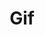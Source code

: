 ---
inv_num: 2006-019
add_credit:
url: 2006-019-handmadegif
title: Gif
year: '2006'
display_year: '2006'
medium: 'Pen on paper. '
dims:
pitch: "​Gif file written by hand. "
ps: "​Handmade Gif is a Gif file I wrote by hand in binary. This of course is pointless,
  but I chose to do this as an exercise in order to familiarize myself with the basics
  of compression for no reason other then I wondered how it worked. Since Gif was
  the oldest common compression format, I picked it first. And because I was writing
  it by hand I picked a really small and easy one to do, which was a 2 pixel wide
  by 2 pixel high square. Black, White, on top of White, Black. U can see it re-sized
  above (the grey sections are aliasing which are not included in the oriignal, ...
  I swear!, download it and check it out. :) \nGif Code Explanation\n\nheader: 474946383961\n\nimage
  map size: 0200 0200\n\nglobal color flag, not sorted, 1 bit per color, size of color
  table 2: 80\n\nno background (unused): 00\n\nno pixel aspect ratio: 00\n\nblack:
  000000\n\nwhite: FFFFFF\n\nimage separator: 2C\n\nimage distance from l / r in image
  map: 0000 0000\n\nimage size: 0200 0200\n\nnon interlaced, and no local colors (not
  sorted and no size): 00\n\nsize of LZW code chunks (=3): 02\n\nlength of LZW code
  section: 03\n\nLWZ code: 448202\n\nnext LZW code size: 00\n\nend of file: 3B\n\nIt
  is a 2 by 2 black and white checker GIF…\n\nBW WB"
live_url:
youtube:
related_code:
subheading:
download:
commission:
related:
layout: things-i-made
---
